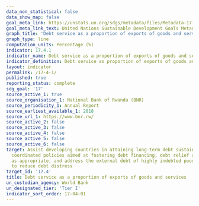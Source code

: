 ```yaml
---
data_non_statistical: false
data_show_map: false
goal_meta_link: https://unstats.un.org/sdgs/metadata/files/Metadata-17-04-01.pdf
goal_meta_link_text: United Nations Sustainable Development Goals Metadata (pdf 468kB)
graph_title: 'Debt service as a proportion of exports of goods and services'
graph_type: line
computation_units: Percentage (%)
indicator: 17.4.1
indicator_name: Debt service as a proportion of exports of goods and services
indicator_definition: Debt service as proportion of exports of goods and services is the percentage of debt services (principle and interest payments) to the exports of goods and services. Debt services covered in this indicator refer only to public and publicly guaranteed debt
layout: indicator
permalink: /17-4-1/
published: true
reporting_status: complete
sdg_goal: '17'
source_active_1: true
source_organisation_1: National Bank of Rwanda (BNR) 
source_periodicity_1: Annual Report 
source_earliest_available_1: 2018
source_url_1: https://www.bnr.rw/
source_active_2: false
source_active_3: false
source_active_4: false
source_active_5: false
source_active_6: false
target: Assist developing countries in attaining long-term debt sustainability through
  coordinated policies aimed at fostering debt financing, debt relief and debt restructuring,
  as appropriate, and address the external debt of highly indebted poor countries
  to reduce debt distress
target_id: '17.4'
title: Debt service as a proportion of exports of goods and services
un_custodian_agency: World Bank
un_designated_tier: 'Tier I'
indicator_sort_order: 17-04-01
---
```

